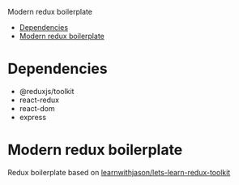 Modern redux boilerplate

- [Dependencies](#dependencies)
- [Modern redux boilerplate](#modern-redux-boilerplate)

# Dependencies

- @reduxjs/toolkit
- react-redux
- react-dom
- express

# Modern redux boilerplate

Redux boilerplate based on [learnwithjason/lets-learn-redux-toolkit](https://github.com/learnwithjason/lets-learn-redux-toolkit)